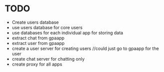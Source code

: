 TODO
=================
- Create users database
- use users database for core users
- use databases for each individual app for storing data
- extract chat from gpaapp
- extract user from gpaapp
- create a user server for creating users //could just go to gpaapp for the user
- create chat server for chatting only
- create proxy for all apps